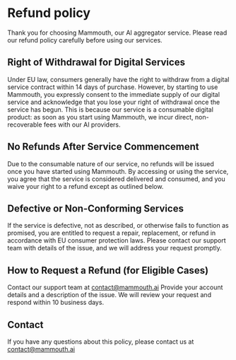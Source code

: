 # Refund policy

Thank you for choosing Mammouth, our AI aggregator service. Please read our refund policy carefully before using our services.

## Right of Withdrawal for Digital Services

Under EU law, consumers generally have the right to withdraw from a digital service contract within 14 days of purchase. However, by starting to use Mammouth, you expressly consent to the immediate supply of our digital service and acknowledge that you lose your right of withdrawal once the service has begun. This is because our service is a consumable digital product: as soon as you start using Mammouth, we incur direct, non-recoverable fees with our AI providers.

## No Refunds After Service Commencement

Due to the consumable nature of our service, no refunds will be issued once you have started using Mammouth. By accessing or using the service, you agree that the service is considered delivered and consumed, and you waive your right to a refund except as outlined below.

## Defective or Non-Conforming Services

If the service is defective, not as described, or otherwise fails to function as promised, you are entitled to request a repair, replacement, or refund in accordance with EU consumer protection laws. Please contact our support team with details of the issue, and we will address your request promptly.

## How to Request a Refund (for Eligible Cases)

Contact our support team at contact@mammouth.ai
Provide your account details and a description of the issue.
We will review your request and respond within 10 business days.

## Contact

If you have any questions about this policy, please contact us at contact@mammouth.ai